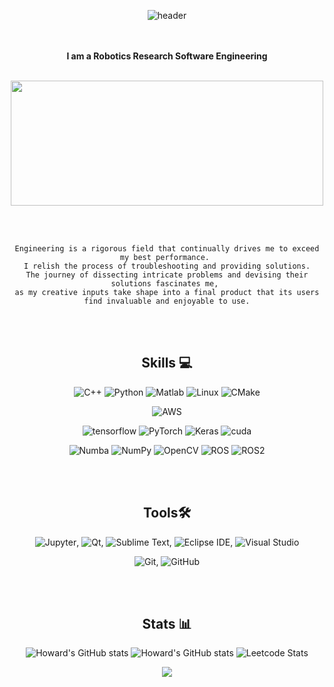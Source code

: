 <div align="center">

  ![header](https://capsule-render.vercel.app/api?type=waving&color=auto&height=100&section=header&text=Howard%20Cho%20🔭&fontSize=40&animation=twinkling)
<!-- ![header](https://capsule-render.vercel.app/api?type=waving&color=auto&height=220&section=header&text=Robotics%20Research%20Software%20Engineering&fontSize=40&animation=twinkling) -->
<!-- <div id="header" align="center">
  <img src="https://media.giphy.com/media/M9gbBd9nbDrOTu1Mqx/giphy.gif" width="100"/>
</div> -->
<!-- <div id="badges">
  <img src="https://img.shields.io/badge/LinkedIn-blue?style=for-the-badge&logo=linkedin&logoColor=white" alt="LinkedIn Badge"/>
  <img src="https://img.shields.io/badge/YouTube-red?style=for-the-badge&logo=youtube&logoColor=white" alt="Youtube Badge"/>
  <img src="https://img.shields.io/badge/Twitter-blue?style=for-the-badge&logo=twitter&logoColor=white" alt="Twitter Badge"/>
</div>
   -->
<!-- <div id="badges">
  <a href="your-linkedin-URL">
    <img src="https://img.shields.io/badge/LinkedIn-blue?style=for-the-badge&logo=linkedin&logoColor=white" alt="LinkedIn Badge"/>
  </a>
  <a href="your-youtube-URL">
    <img src="https://img.shields.io/badge/YouTube-red?style=for-the-badge&logo=youtube&logoColor=white" alt="Youtube Badge"/>
  </a>
  <a href="your-twitter-URL">
    <img src="https://img.shields.io/badge/Twitter-blue?style=for-the-badge&logo=twitter&logoColor=white" alt="Twitter Badge"/>
  </a>
</div> -->
<!--   
<img src="https://komarev.com/ghpvc/?username=bmaxdk&style=flat-square&color=blue" alt=""/> -->
  <br><br>
  **I am a Robotics Research Software Engineering**
  <br><br>
  <div align="center">
    <img src="https://media.giphy.com/media/dWesBcTLavkZuG35MI/giphy.gif" width="500" height="200"/>
  </div>
  
  <br><br>
  ```text
  Engineering is a rigorous field that continually drives me to exceed my best performance. 
  I relish the process of troubleshooting and providing solutions.
  The journey of dissecting intricate problems and devising their solutions fascinates me, 
  as my creative inputs take shape into a final product that its users find invaluable and enjoyable to use.
  ```
  <br><br>

<!-- <h1 align="center">Hi there, I am Howard 👋🏼👨🏻‍💻</h1> -->

<!-- <br><br>
I am a Robotics Research Software Engineering
<br><br> -->
<!-- ## I worked on a robotics and deep-learning. -->


## Skills 💻

<!-- ### Language🔥 -->
![C++](https://img.shields.io/badge/C%2B%2B-00599C?style=flat&logo=c%2B%2B&logoColor=white) ![Python](https://img.shields.io/badge/Python-14354C?style=flat&logo=python&logoColor=white) ![Matlab](	https://www.mathworks.com/matlabcentral/images/matlab-file-exchange.svg) ![Linux](https://img.shields.io/badge/Linux-FCC624?style=flat&logo=linux&logoColor=black)
 ![CMake](https://img.shields.io/badge/CMake-064F8C?style=flat&logo=cmake&logoColor=white)
 
  ![AWS](https://img.shields.io/badge/Amazon%20AWS-232F3E?style=flat&logo=Amazon%20AWS&logoColor=white)

<!-- ### Library🌠 -->
![tensorflow](https://img.shields.io/badge/TensorFlow-FF6F00?style=flat&logo=tensorflow&logoColor=white) ![PyTorch](https://img.shields.io/badge/PyTorch-EE4C2C?style=flat&logo=PyTorch&logoColor=white) ![Keras](https://img.shields.io/badge/Keras-D00000?style=flat&logo=Keras&logoColor=white) ![cuda](https://img.shields.io/badge/NVIDIA-CUDA-76B900?style=flat&logo=nvidia&logoColor=white) 
  
  ![Numba](https://img.shields.io/badge/Numba-00A3E0?style=flat&logo=Numba&logoColor=white) ![NumPy](https://img.shields.io/badge/NumPy-013243?style=flat-square&logo=NumPy&logoColor=white)
![OpenCV](https://img.shields.io/badge/OpenCV-27338e?style=flat&for-the-badge&logo=OpenCV&logoColor=white)
![ROS](https://img.shields.io/static/v1?style=flat&for-the-badge&message=ROS&color=22312E&logo=ROS&logoColor=FFFFFF&label=)
![ROS2](https://img.shields.io/static/v1?style=flat&for-the-badge&message=ROS2&color=22315E&logo=ROS&logoColor=FFFFFF&label=)

<!-- ![ROS](https://img.shields.io/badge/ros-%230A0FF9.svg?style=for-the-badge&logo=ros&logoColor=white) -->
<br><br>
## Tools🛠️
<!-- ### IDE -->
![Jupyter](https://img.shields.io/badge/Jupyter-F37626?style=flat-square&logo=Jupyter&logoColor=white), ![Qt](https://img.shields.io/badge/Qt-41CD52?style=flat&logo=qt&logoColor=white), ![Sublime Text](https://img.shields.io/badge/sublime_text-%23575757.svg?&style=flat&logo=sublime-text&logoColor=important), ![Eclipse IDE](https://img.shields.io/badge/Eclipse%20IDE-2C2255?style=flat-square&logo=Eclipse-IDE&logoColor=white), ![Visual Studio](https://img.shields.io/badge/Visual%20Studio-5C2D91?style=flat-square&logo=Visual-Studio&logoColor=white)

<!-- , ![Visual Studio Code](https://img.shields.io/badge/Visual%20Studio%20Code-007ACC?style=flat-square&logo=Visual-Studio-Code&logoColor=white) -->

<!-- ### Version Control -->
![Git](https://img.shields.io/badge/Git-F05032?style=flat-square&logo=Git&logoColor=white), ![GitHub](https://img.shields.io/badge/GitHub-181717?style=flat-square&logo=GitHub&logoColor=white)

<!-- <br><br>
## LeetCode📈
![Leetcode Stats](https://leetcard.jacoblin.cool/choh08?theme=dark)
 -->
<br><br>
## Stats 📊 
![Howard's GitHub stats](https://github-readme-stats.vercel.app/api?username=bmaxdk&show_icons=true&theme=dark)
![Howard's GitHub stats](https://github-readme-streak-stats.herokuapp.com/?user=bmaxdk&show_icons=true&theme=dark)
![Leetcode Stats](https://leetcard.jacoblin.cool/choh08?theme=dark)

  
<!--   <img src="https://komarev.com/ghpvc/?username=bmaxdk&style=flat-square&color=blue" alt=""/> -->
  
<!-- ![Leetcode Stats](https://leetcard.jacoblin.cool/choh08?ext=heatmap) -->

<!-- ![Top Langs](https://github-readme-stats.vercel.app/api/top-langs/?username=bmaxdk&layout=compact&hide=csharp) -->

<!--
**bmaxdk/bmaxdk** is a ✨ _special_ ✨ repository because its `README.md` (this file) appears on your GitHub profile.

Here are some ideas to get you started:

- 🔭 I’m currently working on ...
- 🌱 I’m currently learning ...
- 👯 I’m looking to collaborate on ...
- 🤔 I’m looking for help with ...
- 💬 Ask me about ...
- 📫 How to reach me: ...
- 😄 Pronouns: ...
- ⚡ Fun fact: ...

### Traffic📈
[![Top Langs](https://github-readme-stats.vercel.app/api/top-langs/?username=bmaxdk&layout=compact)](https://github.com/anuraghazra/github-readme-stats)


![credit_card Github Profile Summary Card top](https://github-profile-summary-cards.vercel.app/api/cards/profile-details?username=bmaxdk&theme=vue)

![trophy Trophy Stats top](https://github-profile-trophy.vercel.app/?username=bmaxdk)

![stopwatch Streak Stats top](https://github-readme-streak-stats.herokuapp.com/?user=bmaxdk)

![Activity Graph](https://activity-graph.herokuapp.com/graph?username=bmaxdk&theme=minimal)

-->
<!--   <img src="https://capsule-render.vercel.app/api?type=waving&color=auto&height=100&section=footer"> -->

  <img src="https://capsule-render.vercel.app/api?type=waving&color=auto&height=100&section=footer">

</div>
